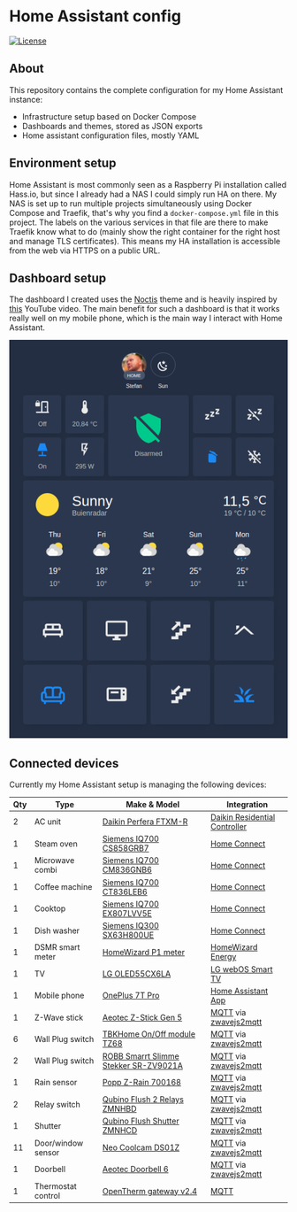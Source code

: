 # Home Assistant config

[![License](https://img.shields.io/github/license/existenznl/home-assistant-config.svg?style=flat-square)](https://github.com/eXistenZNL/Home-Assistant-Config/blob/master/LICENSE)

## About

This repository contains the complete configuration for my Home Assistant instance:
* Infrastructure setup based on Docker Compose
* Dashboards and themes, stored as JSON exports
* Home assistant configuration files, mostly YAML

## Environment setup

Home Assistant is most commonly seen as a Raspberry Pi installation called Hass.io, but since I already had a NAS I
could simply run HA on there. My NAS is set up to run multiple projects simultaneously using Docker Compose and Traefik,
that's why you find a `docker-compose.yml` file in this project. The labels on the various services in that file are
there to make Traefik know what to do (mainly show the right container for the right host and manage TLS certificates).
This means my HA installation is accessible from the web via HTTPS on a public URL.

## Dashboard setup

The dashboard I created uses the [Noctis](https://github.com/aFFekopp/noctis) theme and is heavily inspired by
[this](https://www.youtube.com/watch?v=5y6rhwr5Y8c) YouTube video. The main benefit for such a dashboard is that it
works really well on my mobile phone, which is the main way I interact with Home Assistant.

<p align="center">
    <img src="dashboard.png" alt="Example of my dashboard" />
</p>

## Connected devices

Currently my Home Assistant setup is managing the following devices:
 
| Qty | Type               | Make & Model                                                                                                                                                                            | Integration                                                                                                           |
|-----|--------------------|-----------------------------------------------------------------------------------------------------------------------------------------------------------------------------------------|-----------------------------------------------------------------------------------------------------------------------|
| 2   | AC unit            | [Daikin Perfera FTXM-R](https://www.daikin.eu/en_us/products/ftxm-r.html)                                                                                                               | [Daikin Residential Controller](https://github.com/rospogrigio/daikin_residential/)                                   |
| 1   | Steam oven         | [Siemens IQ700 CS858GRB7](https://www.siemens-home.bsh-group.com/nl/productoverzicht/koken-en-bakken/bakovens/bakovens-met-sous-vide-functie/CS858GRB7)                                 | [Home Connect](https://www.home-assistant.io/integrations/home_connect)                                               |
| 1   | Microwave combi    | [Siemens IQ700 CM836GNB6](https://www.siemens-home.bsh-group.com/nl/productoverzicht/koken-en-bakken/bakovens/bakovens-met-magnetron/CM836GNB6)                                         | [Home Connect](https://www.home-assistant.io/integrations/home_connect)                                               |
| 1   | Coffee machine     | [Siemens IQ700 CT836LEB6](https://www.siemens-home.bsh-group.com/nl/productoverzicht/koffie/inbouw-espresso-volautomaten/CT836LEB6)                                                     | [Home Connect](https://www.home-assistant.io/integrations/home_connect)                                               |
| 1   | Cooktop            | [Siemens IQ700 EX807LVV5E](https://www.siemens-home.bsh-group.com/nl/productoverzicht/koken-en-bakken/kookplaten/inductiekookplaten/EX807LVV5E)                                         | [Home Connect](https://www.home-assistant.io/integrations/home_connect)                                               |
| 1   | Dish washer        | [Siemens IQ300 SX63H800UE](https://www.siemens-home.bsh-group.com/nl/productoverzicht/vaatwassers/vaatwassers-ingebouwd/vaatwassers-volledige-grootte/volledig-geintegreerd/SX63H800UE) | [Home Connect](https://www.home-assistant.io/integrations/home_connect)                                               |
| 1   | DSMR smart meter   | [HomeWizard P1 meter](https://www.homewizard.nl/homewizard-wi-fi-p1-meter)                                                                                                              | [HomeWizard Energy](https://www.home-assistant.io/integrations/homewizard)                                            |
| 1   | TV                 | [LG OLED55CX6LA](https://www.lg.com/uk/tvs/lg-oled55cx6la)                                                                                                                              | [LG webOS Smart TV](https://www.home-assistant.io/integrations/webostv)                                               |
| 1   | Mobile phone       | [OnePlus 7T Pro](https://www.oneplus.com/uk/7t-pro)                                                                                                                                     | [Home Assistant App](https://play.google.com/store/apps/details?id=io.homeassistant.companion.android)                |
| 1   | Z-Wave stick       | [Aeotec Z-Stick Gen 5](https://aeotec.com/z-wave-usb-stick/index.html)                                                                                                                  | [MQTT](https://www.home-assistant.io/integrations/mqtt/) via [zwavejs2mqtt](https://github.com/zwave-js/zwavejs2mqtt) |
| 6   | Wall Plug switch   | [TBKHome On/Off module TZ68](http://www.tkbhome.com/Z-WAVE-EU-Type-Plug-in-ON-OFF-Socket_012_61.html)                                                                                   | [MQTT](https://www.home-assistant.io/integrations/mqtt/) via [zwavejs2mqtt](https://github.com/zwave-js/zwavejs2mqtt) |
| 2   | Wall Plug switch   | [ROBB Smarrt Slimme Stekker SR-ZV9021A](https://www.robbshop.nl/robb-smarrt-slimme-stekker-z-wave-3680watt)                                                                             | [MQTT](https://www.home-assistant.io/integrations/mqtt/) via [zwavejs2mqtt](https://github.com/zwave-js/zwavejs2mqtt) |
| 1   | Rain sensor        | [Popp Z-Rain 700168](https://popp.eu/products/z-rain/)                                                                                                                                  | [MQTT](https://www.home-assistant.io/integrations/mqtt/) via [zwavejs2mqtt](https://github.com/zwave-js/zwavejs2mqtt) |
| 2   | Relay switch       | [Qubino Flush 2 Relays ZMNHBD](https://qubino.com/products/flush-2-relays/)                                                                                                             | [MQTT](https://www.home-assistant.io/integrations/mqtt/) via [zwavejs2mqtt](https://github.com/zwave-js/zwavejs2mqtt) |
| 1   | Shutter            | [Qubino Flush Shutter ZMNHCD](https://qubino.com/products/flush-shutter/)                                                                                                               | [MQTT](https://www.home-assistant.io/integrations/mqtt/) via [zwavejs2mqtt](https://github.com/zwave-js/zwavejs2mqtt) |
| 11  | Door/window sensor | [Neo Coolcam DS01Z](https://www.robbshop.nl/neo-coolcam-raam-deur-sensor-z-wave-plus)                                                                                                   | [MQTT](https://www.home-assistant.io/integrations/mqtt/) via [zwavejs2mqtt](https://github.com/zwave-js/zwavejs2mqtt) |
| 1   | Doorbell           | [Aeotec Doorbell 6](https://aeotec.com/z-wave-doorbell/)                                                                                                                                | [MQTT](https://www.home-assistant.io/integrations/mqtt/) via [zwavejs2mqtt](https://github.com/zwave-js/zwavejs2mqtt) |
| 1   | Thermostat control | [OpenTherm gateway v2.4](https://www.nodo-shop.nl/nl/ons-assortiment/211-opentherm-gateway.html)                                                                                        | [MQTT](https://www.home-assistant.io/integrations/mqtt/)                                                              |
